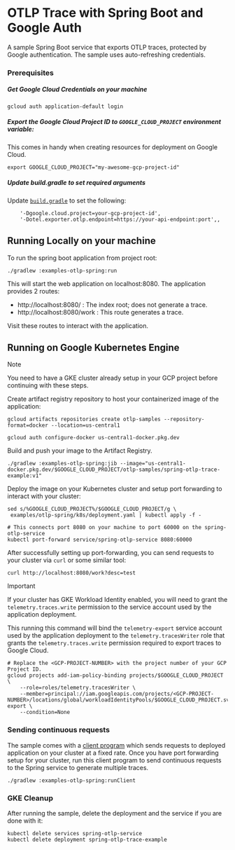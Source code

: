 # OTLP Trace with Spring Boot and Google Auth

A sample Spring Boot service that exports OTLP traces, protected by Google authentication. The sample uses auto-refreshing credentials.

### Prerequisites

##### Get Google Cloud Credentials on your machine

```shell
gcloud auth application-default login
```

##### Export the Google Cloud Project ID to `GOOGLE_CLOUD_PROJECT` environment variable:

This comes in handy when creating resources for deployment on Google Cloud.

```shell
export GOOGLE_CLOUD_PROJECT="my-awesome-gcp-project-id"
```

##### Update build.gradle to set required arguments

Update [`build.gradle`](build.grade) to set the following:

```
	'-Dgoogle.cloud.project=your-gcp-project-id',
	'-Dotel.exporter.otlp.endpoint=https://your-api-endpoint:port',,
```

## Running Locally on your machine

To run the spring boot application from project root:

```shell
./gradlew :examples-otlp-spring:run
```

This will start the web application on localhost:8080. The application provides 2 routes:
 - http://localhost:8080/ : The index root; does not generate a trace.
 - http://localhost:8080/work : This route generates a trace.

Visit these routes to interact with the application.

## Running on Google Kubernetes Engine

> [!NOTE]
> You need to have a GKE cluster already setup in your GCP project before continuing with these steps.

Create artifact registry repository to host your containerized image of the application:
```shell
gcloud artifacts repositories create otlp-samples --repository-format=docker --location=us-central1

gcloud auth configure-docker us-central1-docker.pkg.dev
```

Build and push your image to the Artifact Registry.
```shell
./gradlew :examples-otlp-spring:jib --image="us-central1-docker.pkg.dev/$GOOGLE_CLOUD_PROJECT/otlp-samples/spring-otlp-trace-example:v1"
```

Deploy the image on your Kubernetes cluster and setup port forwarding to interact with your cluster:
```shell
sed s/%GOOGLE_CLOUD_PROJECT%/$GOOGLE_CLOUD_PROJECT/g \
 examples/otlp-spring/k8s/deployment.yaml | kubectl apply -f -

# This connects port 8080 on your machine to port 60000 on the spring-otlp-service
kubectl port-forward service/spring-otlp-service 8080:60000
```

After successfully setting up port-forwarding, you can send requests to your cluster via `curl` or some similar tool: 
```shell
curl http://localhost:8080/work?desc=test
```

> [!IMPORTANT]
> If your cluster has GKE Workload Identity enabled, you will need to grant the `telemetry.traces.write` permission to the service account used by
> the application deployment.

This running this command will bind the `telemetry-export` service account used by the application deployment to the `telemetry.tracesWriter` role that grants the `telemetry.traces.write`
permission required to export traces to Google Cloud.

```shell
# Replace the <GCP-PROJECT-NUMBER> with the project number of your GCP Project ID.
gcloud projects add-iam-policy-binding projects/$GOOGLE_CLOUD_PROJECT \
    --role=roles/telemetry.tracesWriter \
    --member=principal://iam.googleapis.com/projects/<GCP-PROJECT-NUMBER>/locations/global/workloadIdentityPools/$GOOGLE_CLOUD_PROJECT.svc.id.goog/subject/ns/default/sa/telemetry-export \
    --condition=None
```

### Sending continuous requests

The sample comes with a [client program](src/test/java/com/google/cloud/opentelemetry/examples/otlpspring/MainClient.java) which sends requests to deployed application on your cluster at a fixed rate.
Once you have port forwarding setup for your cluster, run this client program to send continuous requests to the Spring service to generate multiple traces.

```shell
./gradlew :examples-otlp-spring:runClient
```

### GKE Cleanup

After running the sample, delete the deployment and the service if you are done with it:
```shell
kubectl delete services spring-otlp-service
kubectl delete deployment spring-otlp-trace-example
```
